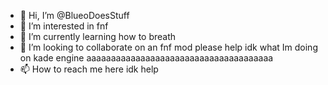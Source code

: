 - 👋 Hi, I’m @BlueoDoesStuff
- 👀 I’m interested in fnf
- 🌱 I’m currently learning how to breath
- 💞️ I’m looking to collaborate on an fnf mod please help idk what Im doing on kade engine aaaaaaaaaaaaaaaaaaaaaaaaaaaaaaaaaaaaaa
- 📫 How to reach me here idk help

<!---
BlueoDoesStuff/BlueoDoesStuff is a ✨ special ✨ repository because its `README.md` (this file) appears on your GitHub profile.
You can click the Preview link to take a look at your changes.
--->
